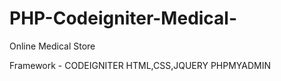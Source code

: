 # PHP-Codeigniter-Medical-
Online Medical Store

Framework - CODEIGNITER
HTML,CSS,JQUERY
PHPMYADMIN
